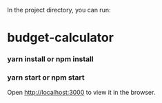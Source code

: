 In the project directory, you can run:
# budget-calculator
### yarn install or npm install

### yarn start or npm start

Open [http://localhost:3000](http://localhost:3000) to view it in the browser.

